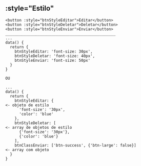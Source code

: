 ## :style="Estilo"   
    <button :style="btnStyleEditar">Editar</button>
    <button :style="btnStyleDeletar">Deletar</button>
    <button :style="btnStyleEnviar">Enviar</button>
    ________________________________________________
    ...
    data() {
      return {
        btnStyleEditar: 'font-size: 30px',
        btnStyleDeletar: 'font-size: 40px',
        btnStyleEnviar: 'font-size: 50px'
      }
    }

    OU

    ...
    data() {
      return {
        btnStyleEditar: {                                                 <- objeto de estilo
          'font-size': '30px',
          'color': 'blue'
        },
        btnStyleDeletar: [                                                <- array de objetos de estilo
          {'font-size': '30px'},
          {'color': 'blue'}
        ],
        btnClassEnviar: ['btn-success', {'btn-large': false}]             <- array com objeto
      }
    }
